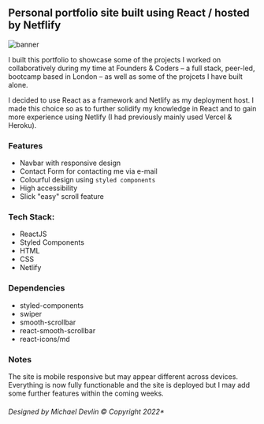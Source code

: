 ## Personal portfolio site built using React / hosted by Netflify

![banner](https://user-images.githubusercontent.com/23028288/199296098-1a662ec1-4faa-491f-8f08-7c8f32360671.png)

I built this portfolio to showcase some of the projects I worked on collaboratively during my time at Founders & Coders – a full stack, peer-led, bootcamp based in London – as well as some of the projcets I have built alone.

I decided to use React as a framework and Netlify as my deployment host. I made this choice so as to further solidify my knowledge in React and to gain more experience using Netlify (I had previously mainly used Vercel & Heroku).

### Features
- Navbar with responsive design
- Contact Form for contacting me via e-mail
- Colourful design using ```styled components```
- High accessibility
- Slick "easy" scroll feature

### Tech Stack:
- ReactJS
- Styled Components
- HTML
- CSS
- Netlify

### Dependencies
- styled-components
- swiper
- smooth-scrollbar
- react-smooth-scrollbar
- react-icons/md

### Notes

The site is mobile responsive but may appear different across devices. Everything is now fully functionable and the site is deployed but I may add some further features within the coming weeks.


###### Designed by Michael Devlin © Copyright 2022*
